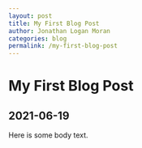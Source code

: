 ```yaml
---
layout: post
title: My First Blog Post
author: Jonathan Logan Moran
categories: blog
permalink: /my-first-blog-post
---
```


# My First Blog Post
## 2021-06-19
Here is some body text.

